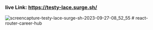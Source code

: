 ### live Link: https://testy-lace.surge.sh/



![screencapture-testy-lace-surge-sh-2023-09-27-08_52_55](https://github.com/alamnahid/react-router-career-hub/assets/138557372/432db478-63ab-47c8-a896-10f753d654dc)
#   r e a c t - r o u t e r - c a r e e r - h u b  
 